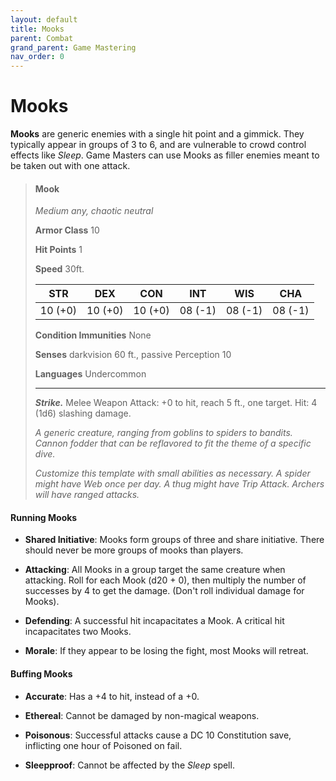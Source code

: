 ```yaml
---
layout: default
title: Mooks
parent: Combat
grand_parent: Game Mastering
nav_order: 0
---
```


# Mooks

**Mooks** are generic enemies with a single hit point and a gimmick. They typically appear in groups of 3 to 6, and are vulnerable to crowd control effects like _Sleep_. Game Masters can use Mooks as filler enemies meant to be taken out with one attack.

>
> #### Mook
> *Medium any, chaotic neutral*
> 
> **Armor Class** 10
> 
> **Hit Points**  1 
> 
> **Speed**       30ft.
>
> |   STR   |   DEX   |   CON   |   INT   |   WIS   |   CHA   |
> | :-----: | :-----: | :-----: | :-----: | :-----: | :-----: |
> | 10 (+0) | 10 (+0) | 10 (+0) | 08 (-1) | 08 (-1) | 08 (-1) |
>
> **Condition Immunities** None
> 
> **Senses**               darkvision 60 ft., passive Perception 10
> 
> **Languages**            Undercommon
>
> ---
> 
> ***Strike.*** Melee Weapon Attack: +0 to hit, reach 5 ft., one target. Hit: 4 (1d6) slashing damage.
>
> *A generic creature, ranging from goblins to spiders to bandits. Cannon fodder that can be reflavored to fit the theme of a specific dive.*
>
> *Customize this template with small abilities as necessary. A spider might have Web once per day. A thug might have Trip Attack. Archers will have ranged attacks.*


#### Running Mooks

* **Shared Initiative**: Mooks form groups of three and share initiative. There should never be more groups of mooks than players.

* **Attacking**: All Mooks in a group target the same creature when attacking. Roll for each Mook (d20 + 0), then multiply the number of successes by 4 to get the damage. (Don't roll individual damage for Mooks).

* **Defending**: A successful hit incapacitates a Mook. A critical hit incapacitates two Mooks. 

* **Morale**: If they appear to be losing the fight, most Mooks will retreat.


#### Buffing Mooks

* **Accurate**: Has a +4 to hit, instead of a +0.

* **Ethereal**: Cannot be damaged by non-magical weapons.

* **Poisonous**: Successful attacks cause a DC 10 Constitution save, inflicting one hour of Poisoned on fail.

* **Sleepproof**: Cannot be affected by the _Sleep_ spell.
